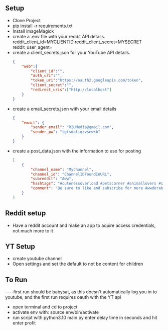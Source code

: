 ## Setup
- Clone Project
- pip install -r requirements.txt 
- Install imageMagick
- create a .env file with your reddit API details.
    reddit_client_id=MYCLIENTID
    reddit_client_secret=MYSECRET
    reddit_user_agent=<MyAppName>
- create a client_secrets.json for your YouTube API details.
    ```json
    {
        "web":{
            "client_id":"",
            "auth_uri":"",
            "token_uri":"https://oauth2.googleapis.com/token",
            "client_secret":"",
            "redirect_uris":["http://localhost"]
        }
    }
    ```
- create a email_secrets.json with your email details
    ```json
    {
        "email": {
            "sender_email": "R2UMedia@gmail.com",
            "sender_pw": "tgfsdaliqzvsewkb"
        }
    }
    ```
- create a post_data.json with the information to use for posting
    ```json
    [
        {
            "channel_name": "MyChannel",
            "channel_id": "ChannelIDFoundInURL",
            "subreddit": "Aww",
            "hashtags": "#cutenessoverload #petscorner #animallovers #cutecats #cutepuppies",
            "comment": "Be sure to like and subscribe for more Awwdorable clips! Have you spoiled your cat lately? Get them something overnight on sale at Amazon here! https://amzn.to/AFFILIATELINK"
        }
    ]
    ```
## Reddit setup
- Have a reddit account and make an app to aquire access credentials, not much more to it

## YT Setup
- create youtube channel
- Open settings and set the default to not be content for children

## To Run

----first run should be babysat, as this doesn't automatically log you in to youtube, and the first run requires oauth with the YT api

- open terminal and cd to project
- activate env with:
    source env/bin/activate
- run script with
    python3.10 main.py
    enter delay time in seconds and hit enter
    profit

